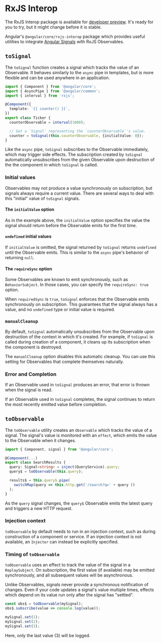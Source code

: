 # RxJS Interop

<div class="alert is-important">

The RxJS Interop package is available for [developer preview](/guide/releases#developer-preview). It's ready for you to try, but it might change before it is stable.

</div>

Angular's `@angular/core/rxjs-interop` package which provides useful utilities to integrate [Angular Signals](/guide/signals) with RxJS Observables.

## `toSignal`

The `toSignal` function creates a signal which tracks the value of an Observable. It behaves similarly to the `async` pipe in templates, but is more flexible and can be used anywhere in an application.

```ts
import { Component } from '@angular/core';
import { AsyncPipe } from '@angular/common';
import { interval } from 'rxjs';

@Component({
  template: `{{ counter() }}`,
})
export class Ticker {
  counterObservable = interval(1000);

  // Get a `Signal` representing the `counterObservable`'s value.
  counter = toSignal(this.counterObservable, {initialValue: 0});
}
```

Like the `async` pipe, `toSignal` subscribes to the Observable immediately, which may trigger side effects. The subscription created by
`toSignal` automatically unsubscribes from the given Observable upon destruction of the the component in which `toSignal` is called.

### Initial values

Observables may not produce a value synchronously on subscription, but signals always require a current value. There are several ways to deal with this "initial" value of `toSignal` signals.

#### The `initialValue` option

As in the example above, the `initialValue` option specifies the value the signal should return before the Observable emits for the first time.

#### `undefined` initial values

If `initialValue` is omitted, the signal returned by `toSignal` returns `undefined` until the Observable emits. This is similar to the `async` pipe's behavior of returning `null`.

#### The `requireSync` option

Some Observables are known to emit synchronously, such as `BehaviorSubject`. In those cases, you can specify the `requireSync: true` option.

When `requiredSync` is `true`, `toSignal` enforces that the Observable emits synchronously on subscription. This guarantees that the signal always has a value, and no `undefined` type or initial value is required.

### `manualCleanup`

By default, `toSignal` automatically unsubscribes from the Observable upon destruction of the context in which it's created. For example, if `toSignal` is called during creation of a component, it cleans up its subscription when the component is destroyed.

The `manualCleanup` option disables this automatic cleanup. You can use this setting for Observables that complete themselves naturally.

### Error and Completion

If an Observable used in `toSignal` produces an error, that error is thrown when the signal is read.

If an Observable used in `toSignal` completes, the signal continues to return the most recently emitted value before completion.

## `toObservable`

The `toObservable` utility creates an `Observable` which tracks the value of a signal. The signal's value is monitored with an `effect`, which emits the value to the Observable when it changes.

```ts
import { Component, signal } from '@angular/core';

@Component(...)
export class SearchResults {
  query: Signal<string> = inject(QueryService).query;
  query$ = toObservable(this.query);

  results$ = this.query$.pipe(
    switchMap(query => this.http.get('/search?q=' + query ))
  );
}
```

As the `query` signal changes, the `query$` Observable emits the latest query and triggers a new HTTP request.

### Injection context

`toObservable` by default needs to run in an injection context, such as during construction of a component or service. If an injection context is not available, an `Injector` can instead be explicitly specified.

### Timing of `toObservable`

`toObservable` uses an effect to track the value of the signal in a `ReplaySubject`. On subscription, the first value \(if available\) may be emitted synchronously, and all subsequent values will be asynchronous.

Unlike Observables, signals never provide a synchronous notification of changes. Even if your code updates a signal's value multiple times, effects which depend on its value run only after the signal has "settled".

```ts
const obs$ = toObservable(mySignal);
obs$.subscribe(value => console.log(value));

mySignal.set(1);
mySignal.set(2);
mySignal.set(3);
```

Here, only the last value \(3\) will be logged.
